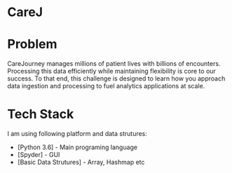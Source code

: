 # CareJ
# Problem

CareJourney manages millions of patient lives with billions of encounters. Processing this data efficiently
while maintaining flexibility is core to our success. To that end, this challenge is designed to learn how
you approach data ingestion and processing to fuel analytics applications at scale.


# Tech Stack

I am using following platform and data strutures:

* [Python 3.6] - Main programing language
* [Spyder] - GUI
* [Basic Data Strutures] - Array, Hashmap etc
